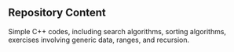 ## Repository Content

Simple C++ codes, including search algorithms, sorting algorithms, exercises involving generic data, ranges, and recursion.
